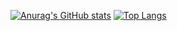[![Anurag's GitHub stats](https://github-readme-stats.vercel.app/api?username=freyamurphy)](https://github.com/anuraghazra/github-readme-stats)
[![Top Langs](https://github-readme-stats.vercel.app/api/top-langs/?username=freyamurphy)](https://github.com/anuraghazra/github-readme-stats)



<!--
**freyamurphy/freyamurphy** is a ✨ _special_ ✨ repository because its `README.md` (this file) appears on your GitHub profile.

Here are some ideas to get you started:

- 🔭 I’m currently working on ...
- 🌱 I’m currently learning ...
- 👯 I’m looking to collaborate on ...
- 🤔 I’m looking for help with ...
- 💬 Ask me about ...
- 📫 How to reach me: ...
- 😄 Pronouns: ...
- ⚡ Fun fact: ...
-->
